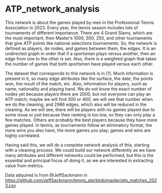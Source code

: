 # ATP_network_analysis

This network is about the games played by men in the Professional Tennis Association in 2023. Every year, the tennis season includes lots of tournaments of different importance. There are 4 Grand Slams, which are the most important, then Master’s 1000, 500, 250, and other tournaments that give ATP points like national selections tournaments. So, the network is defined as players, de nodes, and games between them, the edges. It is an undirected graph in order that if a sportsman plays versus another, then an edge from one to the other is set. Also, there is a weighted graph that takes the number of games that both sportsmen have played versus each other.

The dataset that corresponds to this network is in [1]. Much information is present in it, so many edge attributes like the surface, the date, the points won, the result of the match, etc. Also, information for players, such as name, nationality and playing hand. We do not know the exact number of nodes yet because players there are 2000, but not everyone can play an ATP match; maybe we will find 300 or 400; we will see that number when we do the cleaning, and 2986 edges, which also will be reduced in the cleaning. As we will see, there will be players with no games played due to some issue or just because their ranking is too low, so they can only play a few matches. Others are probably the best players because they have more games played. In tennis, as tournaments follow an eliminatory format, the more wins you also have, the more games you play; games and wins are highly correlated.

Having said this, we will do a complete network analysis of this, starting with a cleaning process. We could build our network differently as we have many attributes and different networks could be performed, but this is the essential and principal focus of doing it, as we are interested in extracting value from metrics.

Data adquired is from @JeffSackmann in https://github.com/JeffSackmann/tennis_atp/blob/master/atp_matches_2023.csv
